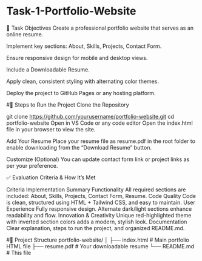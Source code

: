 # Task-1-Portfolio-Website
🎯 Task Objectives
Create a professional portfolio website that serves as an online resume.

Implement key sections: About, Skills, Projects, Contact Form.

Ensure responsive design for mobile and desktop views.

Include a Downloadable Resume.

Apply clean, consistent styling with alternating color themes.

Deploy the project to GitHub Pages or any hosting platform.

#🧾 Steps to Run the Project
Clone the Repository

git clone https://github.com/yourusername/portfolio-website.git
cd portfolio-website
Open in VS Code or any code editor
Open the index.html file in your browser to view the site.

Add Your Resume
Place your resume file as resume.pdf in the root folder to enable downloading from the “Download Resume” button.

Customize (Optional)
You can update contact form link or project links as per your preference.

✅ Evaluation Criteria & How It’s Met

Criteria	Implementation Summary
Functionality	All required sections are included: About, Skills, Projects, Contact Form, Resume.
Code Quality	Code is clean, structured using HTML + Tailwind CSS, and easy to maintain.
User Experience	Fully responsive design. Alternate dark/light sections enhance readability and flow.
Innovation & Creativity	Unique red-highlighted theme with inverted section colors adds a modern, stylish look.
Documentation	Clear explanation, steps to run the project, and organized README.md.

#📁 Project Structure
portfolio-website/
│
├── index.html           # Main portfolio HTML file
├── resume.pdf           # Your downloadable resume
└── README.md            # This file
